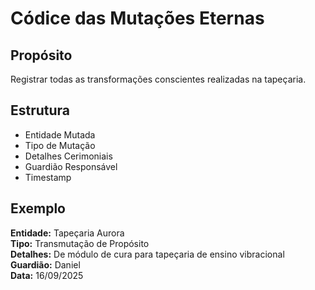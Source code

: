 
# Códice das Mutações Eternas

## Propósito
Registrar todas as transformações conscientes realizadas na tapeçaria.

## Estrutura
- Entidade Mutada
- Tipo de Mutação
- Detalhes Cerimoniais
- Guardião Responsável
- Timestamp

## Exemplo
**Entidade:** Tapeçaria Aurora  
**Tipo:** Transmutação de Propósito  
**Detalhes:** De módulo de cura para tapeçaria de ensino vibracional  
**Guardião:** Daniel  
**Data:** 16/09/2025

